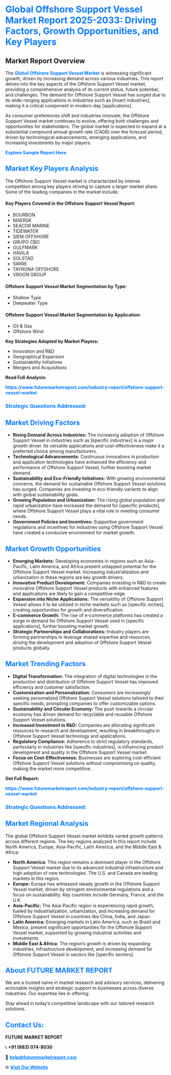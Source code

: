 <h1 style="color: #007BFF;">Global Offshore Support Vessel Market Report 2025-2033: Driving Factors, Growth Opportunities, and Key Players</h1>

<section id="overview">
<h2>Market Report Overview</h2>
<p>The <a href="https://www.futuremarketreport.com/industry-report/offshore-support-vessel-market" style="color: #007BFF; text-decoration: none;"><strong>Global Offshore Support Vessel Market</strong></a> is witnessing significant growth, driven by increasing demand across various industries. This report delves into the key aspects of the Offshore Support Vessel market, providing a comprehensive analysis of its current status, future potential, and challenges. The demand for Offshore Support Vessel has surged due to its wide-ranging applications in industries such as [insert industries], making it a critical component in modern-day [applications].</p>
<p>As consumer preferences shift and industries innovate, the Offshore Support Vessel market continues to evolve, offering both challenges and opportunities for stakeholders. The global market is expected to expand at a substantial compound annual growth rate (CAGR) over the forecast period, driven by technological advancements, emerging applications, and increasing investments by major players.</p>
</section>

<section id="overview">
<p><a href="https://www.futuremarketreport.com/request-sample/reportId=50806" style="color: #007BFF; text-decoration: none;"><strong>Explore Sample Report Here</strong></a></p>
</section>

<section id="key-players">
<h2 style="color: #007BFF;">Market Key Players Analysis</h2>
<p>The Offshore Support Vessel market is characterized by intense competition among key players striving to capture a larger market share. Some of the leading companies in the market include:</p>
<h4>Key Players Covered in the Offshore Support Vessel Report:</h4>
<ul><li>BOURBON</li><li>MAERSK</li><li>SEACOR MARINE</li><li>TIDEWATER</li><li>SIEM OFFSHORE</li><li>GRUPO CBO</li><li>GULFMARK</li><li>HAVILA</li><li>SOLSTAD</li><li>SWIRE</li><li>TAYRONA OFFSHORE</li><li>VROON GROUP</li></ul>
<h4>Offshore Support Vessel Market Segmentation by Type:</h4>
<ul><li>Shallow Type</li><li>Deepwater Type</li></ul>

<h4>Offshore Support Vessel Market Segmentation by Application:</h4>
<ul><li>Oil &amp; Gas</li><li>Offshore Wind</li></ul>
<p><strong>Key Strategies Adopted by Market Players:</strong></p>
<ul>
<li>Innovation and R&D</li>
<li>Geographical Expansion</li>
<li>Sustainability Initiatives</li>
<li>Mergers and Acquisitions</li>
</ul>
</section>

<section>
<p><strong>Read Full Analysis: </strong></p><a href="https://www.futuremarketreport.com/industry-report/offshore-support-vessel-market" style="color: #007BFF; text-decoration: none;"><strong>https://www.futuremarketreport.com/industry-report/offshore-support-vessel-market</strong></a>
<h3 style="color: #007BFF;">Strategic Questions Addressed:</h3>
</section>

<section id="driving-factors">
<h2 style="color: #007BFF;">Market Driving Factors</h2>
<ul>
<li><strong>Rising Demand Across Industries:</strong> The increasing adoption of Offshore Support Vessel in industries such as [specific industries] is a major growth driver. Its versatile applications and cost-effectiveness make it a preferred choice among manufacturers.</li>
<li><strong>Technological Advancements:</strong> Continuous innovations in production and application technologies have enhanced the efficiency and performance of Offshore Support Vessel, further boosting market demand.</li>
<li><strong>Sustainability and Eco-Friendly Initiatives:</strong> With growing environmental concerns, the demand for sustainable Offshore Support Vessel solutions has surged. Companies are investing in eco-friendly variants to align with global sustainability goals.</li>
<li><strong>Growing Population and Urbanization:</strong> The rising global population and rapid urbanization have increased the demand for [specific products], where Offshore Support Vessel plays a vital role in meeting consumer needs.</li>
<li><strong>Government Policies and Incentives:</strong> Supportive government regulations and incentives for industries using Offshore Support Vessel have created a conducive environment for market growth.</li>
</ul>
</section>

<section id="growth-opportunities">
<h2 style="color: #007BFF;">Market Growth Opportunities</h2>
<ul>
<li><strong>Emerging Markets:</strong> Developing economies in regions such as Asia-Pacific, Latin America, and Africa present untapped potential for the Offshore Support Vessel market. Increasing industrialization and urbanization in these regions are key growth drivers.</li>
<li><strong>Innovative Product Development:</strong> Companies investing in R&D to create innovative Offshore Support Vessel products with enhanced features and applications are likely to gain a competitive edge.</li>
<li><strong>Expansion into Niche Applications:</strong> The versatility of Offshore Support Vessel allows it to be utilized in niche markets such as [specific niches], creating opportunities for growth and diversification.</li>
<li><strong>E-commerce Growth:</strong> The rise of e-commerce platforms has created a surge in demand for Offshore Support Vessel used in [specific applications], further boosting market growth.</li>
<li><strong>Strategic Partnerships and Collaborations:</strong> Industry players are forming partnerships to leverage shared expertise and resources, driving the development and adoption of Offshore Support Vessel products globally.</li>
</ul>
</section>

<section id="trending-factors">
<h2 style="color: #007BFF;">Market Trending Factors</h2>
<ul>
<li><strong>Digital Transformation:</strong> The integration of digital technologies in the production and distribution of Offshore Support Vessel has improved efficiency and customer satisfaction.</li>
<li><strong>Customization and Personalization:</strong> Consumers are increasingly seeking personalized Offshore Support Vessel solutions tailored to their specific needs, prompting companies to offer customizable options.</li>
<li><strong>Sustainability and Circular Economy:</strong> The push towards a circular economy has driven demand for recyclable and reusable Offshore Support Vessel solutions.</li>
<li><strong>Increased Investment in R&D:</strong> Companies are allocating significant resources to research and development, resulting in breakthroughs in Offshore Support Vessel technology and applications.</li>
<li><strong>Regulatory Compliance:</strong> Adherence to strict regulatory standards, particularly in industries like [specific industries], is influencing product development and quality in the Offshore Support Vessel market.</li>
<li><strong>Focus on Cost-Effectiveness:</strong> Businesses are exploring cost-efficient Offshore Support Vessel solutions without compromising on quality, making the market more competitive.</li>
</ul>
</section>

<section>
<p><strong>Get Full Report: </strong></p><a href="https://www.futuremarketreport.com/industry-report/offshore-support-vessel-market" style="color: #007BFF; text-decoration: none;"><strong>https://www.futuremarketreport.com/industry-report/offshore-support-vessel-market</strong></a>
<h3 style="color: #007BFF;">Strategic Questions Addressed:</h3>
</section>


<section id="regional-analysis">
<h2 style="color: #007BFF;">Market Regional Analysis</h2>
<p>The global Offshore Support Vessel market exhibits varied growth patterns across different regions. The key regions analyzed in this report include North America, Europe, Asia-Pacific, Latin America, and the Middle East & Africa:</p>
<ul>
<li><strong>North America:</strong> This region remains a dominant player in the Offshore Support Vessel market due to its advanced industrial infrastructure and high adoption of new technologies. The U.S. and Canada are leading markets in this region.</li>
<li><strong>Europe:</strong> Europe has witnessed steady growth in the Offshore Support Vessel market, driven by stringent environmental regulations and a focus on sustainability. Key countries include Germany, France, and the U.K.</li>
<li><strong>Asia-Pacific:</strong> The Asia-Pacific region is experiencing rapid growth, fueled by industrialization, urbanization, and increasing demand for Offshore Support Vessel in countries like China, India, and Japan.</li>
<li><strong>Latin America:</strong> Emerging markets in Latin America, such as Brazil and Mexico, present significant opportunities for the Offshore Support Vessel market, supported by growing industrial activities and investments.</li>
<li><strong>Middle East & Africa:</strong> The region’s growth is driven by expanding industries, infrastructure development, and increasing demand for Offshore Support Vessel in sectors like [specific sectors].</li>
</ul>
</section>

<footer>
<h2 style="color: #007BFF;">About FUTURE MARKET REPORT</h2>
<p>We are a trusted name in market research and advisory services, delivering actionable insights and strategic support to businesses across diverse industries. Our expertise lies in offering:</p>

<p>Stay ahead in today’s competitive landscape with our tailored research solutions.</p>

<h2 style="color: #007BFF;">Contact Us:</h2>
<p><strong>FUTURE MARKET REPORT</strong></p>
<p>📞 <strong>+91 (883) 074-8030</strong></p>
<p>📧 <strong><a href="mailto:help@futuremarketreport.com" style="color: #007BFF;">help@futuremarketreport.com</a></strong></p>
<p>🌐 <strong><a href="https://www.futuremarketreport.com/" style="color: #007BFF;">Visit Our Website</a></strong></p>
</footer>